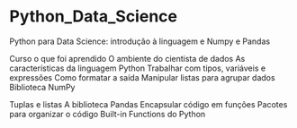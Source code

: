 # Python_Data_Science
Python para Data Science: introdução à linguagem e Numpy e Pandas

Curso o que foi aprendido
O ambiente do cientista de dados
As características da linguagem Python
Trabalhar com tipos, variáveis e expressões
Como formatar a saída
Manipular listas para agrupar dados
Biblioteca NumPy

Tuplas e listas
A biblioteca Pandas
Encapsular código em funções
Pacotes para organizar o código
Built-in Functions do Python
